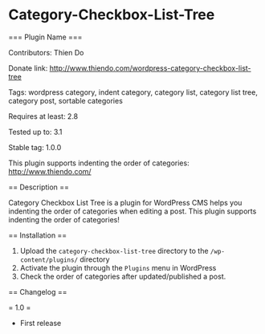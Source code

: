 # Category-Checkbox-List-Tree

=== Plugin Name ===

Contributors: Thien Do

Donate link: http://www.thiendo.com/wordpress-category-checkbox-list-tree

Tags: wordpress category, indent category, category list, category list tree, category post, sortable categories

Requires at least: 2.8

Tested up to: 3.1

Stable tag: 1.0.0

This plugin supports indenting the order of categories: http://www.thiendo.com/


== Description ==

Category Checkbox List Tree is a plugin for WordPress CMS helps you indenting the order of categories when editing a post.
This plugin supports indenting the order of categories!


== Installation ==

1. Upload the `category-checkbox-list-tree` directory to the `/wp-content/plugins/` directory
2. Activate the plugin through the `Plugins` menu in WordPress
3. Check the order of categories after updated/published a post.


== Changelog ==

= 1.0 =

* First release
